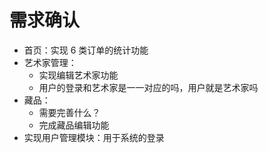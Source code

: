 

# 需求确认

- 首页：实现 6 类订单的统计功能
- 艺术家管理：
    - 实现编辑艺术家功能
    - 用户的登录和艺术家是一一对应的吗，用户就是艺术家吗
- 藏品：
    - 需要完善什么？
    - 完成藏品编辑功能
- 实现用户管理模块：用于系统的登录

